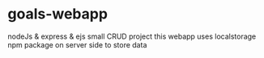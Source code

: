 # goals-webapp
nodeJs &amp; express &amp; ejs small CRUD project
this webapp uses localstorage npm package on server side to store data 
